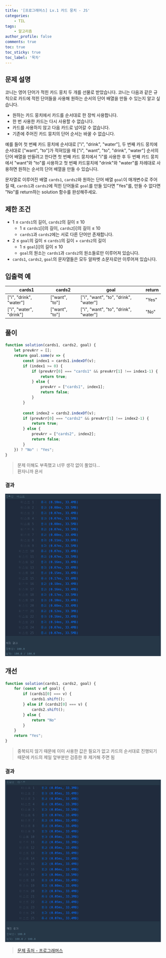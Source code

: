 ```yaml
---
title: '[프로그래머스] Lv.1 카드 뭉치 - JS'
categories:
    - TIL
tags:
    - 알고리즘
author_profile: false
comments: true
toc: true
toc_sticky: true
toc_label: '목차'
---
```


## 문제 설명
코니는 영어 단어가 적힌 카드 뭉치 두 개를 선물로 받았습니다. 코니는 다음과 같은 규칙으로 카드에 적힌 단어들을 사용해 원하는 순서의 단어 배열을 만들 수 있는지 알고 싶습니다.

* 원하는 카드 뭉치에서 카드를 순서대로 한 장씩 사용합니다.
* 한 번 사용한 카드는 다시 사용할 수 없습니다.
* 카드를 사용하지 않고 다음 카드로 넘어갈 수 없습니다.
* 기존에 주어진 카드 뭉치의 단어 순서는 바꿀 수 없습니다.  

예를 들어 첫 번째 카드 뭉치에 순서대로 ["i", "drink", "water"], 두 번째 카드 뭉치에 순서대로 ["want", "to"]가 적혀있을 때 ["i", "want", "to", "drink", "water"] 순서의 단어 배열을 만들려고 한다면 첫 번째 카드 뭉치에서 "i"를 사용한 후 두 번째 카드 뭉치에서 "want"와 "to"를 사용하고 첫 번째 카드뭉치에 "drink"와 "water"를 차례대로 사용하면 원하는 순서의 단어 배열을 만들 수 있습니다.

문자열로 이루어진 배열 `cards1`, `cards2`와 원하는 단어 배열 `goal`이 매개변수로 주어질 때, `cards1`과 `cards2`에 적힌 단어들로 `goal`를 만들 있다면 "Yes"를, 만들 수 없다면 "No"를 return하는 solution 함수를 완성해주세요.

## 제한 조건
* 1 ≤ `cards1`의 길이, `cards2`의 길이 ≤ 10
  * 1 ≤ `cards1`[i]의 길이, `cards2`[i]의 길이 ≤ 10
  * `cards1`과 `cards2`에는 서로 다른 단어만 존재합니다.
* 2 ≤ `goal`의 길이 ≤ `cards1`의 길이 + `cards2`의 길이
  * 1 ≤ `goal`[i]의 길이 ≤ 10
  * `goal`의 원소는 `cards1`과 `cards2`의 원소들로만 이루어져 있습니다.
* `cards1`, `cards2`, `goal`의 문자열들은 모두 알파벳 소문자로만 이루어져 있습니다.

## 입출력 예

| cards1                  | cards2         | goal                                  | return |
|-------------------------|----------------|---------------------------------------|--------|
| ["i", "drink", "water"] | ["want", "to"] | ["i", "want", "to", "drink", "water"] | "Yes"  |
| ["i", "water", "drink"] | ["want", "to"] | ["i", "want", "to", "drink", "water"] | "No"   |

## 풀이
```javascript
function solution(cards1, cards2, goal) {
    let prevArr = [];
    return goal.some(v => {
        const index1 = cards1.indexOf(v);
        if (index1 >= 0) {
            if (prevArr[0] === "cards1" && prevArr[1] !== index1-1) {
                return true;
            } else {
                prevArr = ["cards1", index1];   
                return false;
            }
        }
        
        const index2 = cards2.indexOf(v);
        if (prevArr[0] === "cards2" && prevArr[1] !== index2-1) {
            return true;
        } else {
            prevArr = ["cards2", index2];
            return false;
        }
    }) ? "No" : "Yes";
}
```
> 문제 이해도 부족했고 너무 생각 없이 풀었다...  
> 환자니까 욘서

### 결과
![result1](/assets/images/2023/09-04/algorithm-51-result1.png)

## 개선
```javascript
function solution(cards1, cards2, goal) {
    for (const v of goal) {
        if (cards1[0] === v) {
            cards1.shift();
        } else if (cards2[0] === v) {
            cards2.shift();
        } else {
            return "No"
        }
    }
    return "Yes";
}
```
> 중복되지 않기 때문에 이미 사용한 값은 필요가 없고 카드의 순서대로 진행되기 때문에 카드의 제일 앞부분만 검증한 후 제거해 주면 됨 

### 결과
![result1](/assets/images/2023/09-04/algorithm-51-result2.png)

>[문제 출처 - 프로그래머스](https://school.programmers.co.kr/learn/courses/30/lessons/159994)